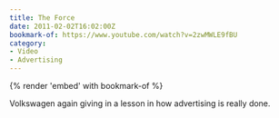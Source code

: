 ```yaml
---
title: The Force
date: 2011-02-02T16:02:00Z
bookmark-of: https://www.youtube.com/watch?v=2zwMWLE9fBU
category:
- Video
- Advertising
---
```

{% render 'embed' with bookmark-of %}

Volkswagen again giving in a lesson in how advertising is really done.
